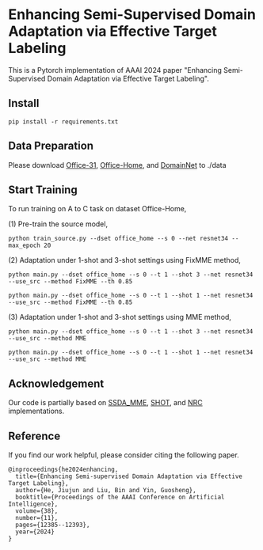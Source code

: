 # Enhancing Semi-Supervised Domain Adaptation via Effective Target Labeling


This is a Pytorch implementation of AAAI 2024 paper "Enhancing Semi-Supervised Domain Adaptation via Effective Target Labeling".


## Install

`pip install -r requirements.txt`


## Data Preparation
Please download [Office-31](https://faculty.cc.gatech.edu/~judy/domainadapt/), [Office-Home](http://ai.bu.edu/visda-2017/), and [DomainNet](http://ai.bu.edu/M3SDA/) to ./data

## Start Training

To run training on A to C task on dataset Office-Home,


(1) Pre-train the source model,

`python train_source.py --dset office_home --s 0 --net resnet34 --max_epoch 20`


(2) Adaptation under 1-shot and 3-shot settings using FixMME method,

`python main.py --dset office_home --s 0 --t 1 --shot 3 --net resnet34 --use_src --method FixMME --th 0.85`

`python main.py --dset office_home --s 0 --t 1 --shot 1 --net resnet34 --use_src --method FixMME --th 0.85`


(3) Adaptation under 1-shot and 3-shot settings using MME method,

`python main.py --dset office_home --s 0 --t 1 --shot 3 --net resnet34 --use_src --method MME`

`python main.py --dset office_home --s 0 --t 1 --shot 1 --net resnet34 --use_src --method MME`


## Acknowledgement
Our code is partially based on [SSDA_MME](https://github.com/VisionLearningGroup/SSDA_MME), [SHOT](https://github.com/tim-learn/SHOT), and [NRC](https://github.com/Albert0147/SFDA_neighbors) implementations.



## Reference

If you find our work helpful, please consider citing the following paper.

```
@inproceedings{he2024enhancing,
  title={Enhancing Semi-supervised Domain Adaptation via Effective Target Labeling},
  author={He, Jiujun and Liu, Bin and Yin, Guosheng},
  booktitle={Proceedings of the AAAI Conference on Artificial Intelligence},
  volume={38},
  number={11},
  pages={12385--12393},
  year={2024}
}
```
